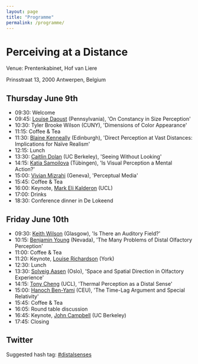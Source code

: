 ```yaml
---
layout: page
title: "Programme"
permalink: /programme/
---
```


# Perceiving at a Distance

Venue: Prentenkabinet, Hof van Liere

Prinsstraat 13, 2000 Antwerpen, Belgium

## Thursday June 9th

- 09:30: Welcome
- 09:45: [Louise Daoust](https://goo.gl/VCkrlC) (Pennsylvania), 'On Constancy in Size Perception'
- 10:30: Tyler Brooke Wilson (CUNY), 'Dimensions of Color Appearance'
- 11:15: Coffee & Tea
- 11:30: [Blaine Kenneally](http://goo.gl/3G7xLc) (Edinburgh), 'Direct Perception at Vast Distances: Implications for Naïve Realism'
- 12:15: Lunch
- 13:30: [Caitlin Dolan](https://goo.gl/6Jxfsj) (UC Berkeley), 'Seeing Without Looking'
- 14:15: [Katia Samoilova](https://goo.gl/p4gA5X) (Tübingen), 'Is Visual Perception a Mental Action?'
- 15:00: [Vivian Mizrahi](http://goo.gl/4fdk73) (Geneva), 'Perceptual Media'
- 15:45: Coffee & Tea
- 16:00: Keynote, [Mark Eli Kalderon](https://goo.gl/E32jy2) (UCL)
- 17:00: Drinks
- 18:30: Conference dinner in De Lokeend

## Friday June 10th

- 09:30: [Keith Wilson](http://goo.gl/Il6WBf) (Glasgow), 'Is There an Auditory Field?'
- 10:15: [Benjamin Young](http://goo.gl/qdjqkE) (Nevada), 'The Many Problems of Distal Olfactory Perception'
- 11:00: Coffee & Tea
- 11:20: Keynote, [Louise Richardson](https://goo.gl/uueNaI) (York)
- 12:30: Lunch
- 13:30: [Solveig Aasen](http://goo.gl/gxrHw1) (Oslo), 'Space and Spatial Direction in Olfactory Experience'
- 14:15: [Tony Cheng](http://goo.gl/zICkBp) (UCL), 'Thermal Perception as a Distal Sense'
- 15:00: [Hanoch Ben-Yami](https://goo.gl/NVGyW1) (CEU), 'The Time-Lag Argument and Special Relativity'
- 15:45: Coffee & Tea
- 16:05: Round table discussion
- 16:45: Keynote, [John Campbell](http://goo.gl/C1U9wv) (UC Berkeley)
- 17:45: Closing

## Twitter
Suggested hash tag: [#distalsenses](https://goo.gl/r6xtd5)
